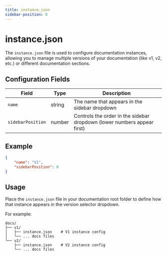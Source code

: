 ```yaml
---
title: instance.json
sidebar-position: 0
---
```


# instance.json

The `instance.json` file is used to configure documentation instances, allowing you to manage multiple versions of your documentation (like v1, v2, etc.) or different documentation sections.

## Configuration Fields

| Field | Type | Description |
|-------|------|-------------|
| `name` | string | The name that appears in the sidebar dropdown |
| `sidebarPosition` | number | Controls the order in the sidebar dropdown (lower numbers appear first) |

## Example

```json
{
    "name": "V1",
    "sidebarPosition": 0
}
```

## Usage

Place the `instance.json` file in your documentation root folder to define how that instance appears in the version selector dropdown.

For example:
```plaintext
docs/
├── v1/
│   ├── instance.json    # V1 instance config
│   └── ... docs files
└── v2/
    ├── instance.json    # V2 instance config
    └── ... docs files
```


